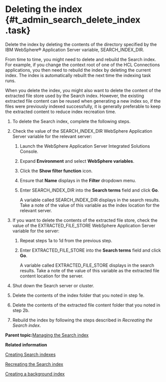 # Deleting the index {#t_admin_search_delete_index .task}

Delete the index by deleting the contents of the directory specified by the IBM WebSphere® Application Server variable, SEARCH\_INDEX\_DIR.

From time to time, you might need to delete and rebuild the Search index. For example, if you change the context root of one of the HCL Connections applications, you then need to rebuild the index by deleting the current index. The index is automatically rebuilt the next time the indexing task runs.

When you delete the index, you might also want to delete the content of the extracted file store used by the Search index. However, the existing extracted file content can be reused when generating a new index so, if the files were previously indexed successfully, it is generally preferable to keep the extracted content to reduce index recreation time.

1.  To delete the Search index, complete the following steps.
2.  Check the value of the SEARCH\_INDEX\_DIR WebSphere Application Server variable for the relevant server:

    1.  Launch the WebSphere Application Server Integrated Solutions Console.

    2.  Expand **Environment** and select **WebSphere variables**.

    3.  Click the **Show filter function** icon.

    4.  Ensure that **Name** displays in the **Filter** dropdown menu.

    5.  Enter SEARCH\_INDEX\_DIR into the **Search terms** field and click **Go**.

        A variable called SEARCH\_INDEX\_DIR displays in the search results. Take a note of the value of this variable as the index location for the relevant server.

3.  If you want to delete the contents of the extracted file store, check the value of the EXTRACTED\_FILE\_STORE WebSphere Application Server variable for the server:

    1.  Repeat steps 1a to 1d from the previous step.

    2.  Enter EXTRACTED\_FILE\_STORE into the **Search terms** field and click **Go**.

        A variable called EXTRACTED\_FILE\_STORE displays in the search results. Take a note of the value of this variable as the extracted file content location for the server.

4.  Shut down the Search server or cluster.

5.  Delete the contents of the index folder that you noted in step 1e.

6.  Delete the contents of the extracted file content folder that you noted in step 2b.

7.  Rebuild the index by following the steps described in *Recreating the Search index*.


**Parent topic:**[Managing the Search index](../admin/c_admin_search_manage_index.md)

**Related information**  


[Creating Search indexes](../admin/c_admin_search_create_indexes.md)

[Recreating the Search index](../admin/t_admin_search_create_index.md)

[Creating a background index](../admin/t_admin_search_create_standalone_index.md)

